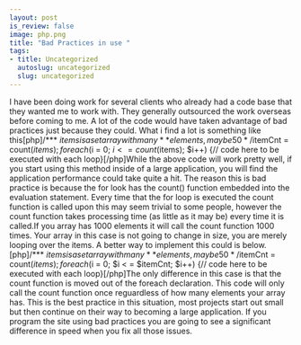 ```yaml
--- 
layout: post
is_review: false
image: php.png
title: "Bad Practices in use "
tags: 
- title: Uncategorized
  autoslug: uncategorized
  slug: uncategorized
---
```

I have been doing work for several clients who already had a code base that they wanted me to work with.  They generally outsourced the work overseas before coming to me.  A lot of the code would have taken advantage of bad practices just because they could.  What i find a lot is something like this[php]/***  $items is a set array with many**  elements, maybe 50*/$itemCnt = count($items);foreach($i = 0; $i < = count($items); $i++) {// code here to be executed with each loop}[/php]While the above code will work pretty well, if you start using this method inside of a large application, you will find the application performance could take quite a hit.  The reason this is bad practice is because the for look has the count() function embedded into the evaluation statement.  Every time that the for loop is executed the count function is called upon this may seem trivial to some people, however the count function takes processing time (as little as it may be) every time it is called.If you array has 1000 elements it will call the count function 1000 times.  Your array in this case is not going to change in size, you are merely looping over the items.  A better way to implement this could is below.[php]/***  $items is a set array with many**  elements, maybe 50*/$itemCnt = count($items);foreach($i = 0; $i < = $itemCnt; $i++) {// code here to be executed with each loop}[/php]The only difference in this case is that the count function is moved out of the foreach declaration.  This code will only call the count function once reguardless of how many elements your array has.  This is the best practice in this situation, most projects start out small but then continue on their way to becoming a large application.  If you program the site using bad practices you are going to see a significant difference in speed when you fix all those issues.
